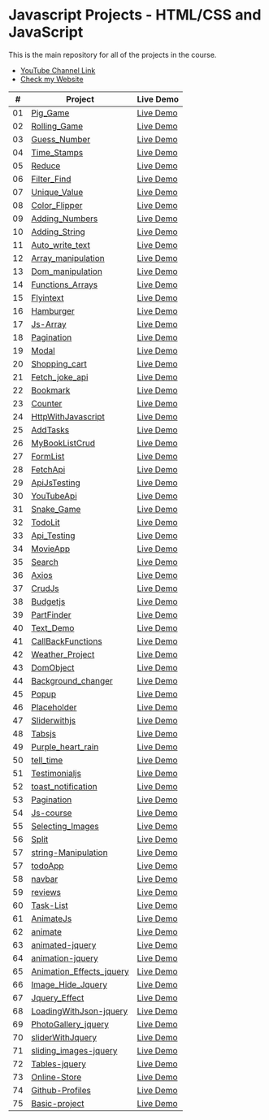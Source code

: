 # Javascript Projects - HTML/CSS and JavaScript

This is the main repository for all of the projects in the course.

-   [YouTube Channel Link](https://www.youtube.com/channel/UCymPTmdV5goU-IBMCAPaErQ)
-   [Check my Website](https://icreatesites4u.com/)

|  #  | Project                                                                                                                     | Live Demo                                                                         |
| :-: | --------------------------------------------------------------------------------------------------------------------------- | --------------------------------------------------------------------------------- |
| 01  | [Pig_Game](https://github.com/UxDeveloper82/Javascript-miniProjects/tree/master/01-Pig_Game)                             | [Live Demo](https://uxdeveloper82.github.io/Javascript-miniProjects/01-Pig_Game/)               |
| 02  | [Rolling_Game](https://github.com/UxDeveloper82/Javascript-miniProjects/tree/master/02-Rolling-Game)                             | [Live Demo](https://uxdeveloper82.github.io/Javascript-miniProjects/02-Rolling-Game/)               |
| 03  | [Guess_Number](https://github.com/UxDeveloper82/Javascript-miniProjects/tree/master/03-Guess-Number)                             | [Live Demo](https://uxdeveloper82.github.io/Javascript-miniProjects/03-Guess-Number)               |
| 04  | [Time_Stamps](https://github.com/UxDeveloper82/Javascript-miniProjects/tree/master/04-TimeStamps)                             | [Live Demo](https://uxdeveloper82.github.io/Javascript-miniProjects/04-TimeStamps)     
| 05  | [Reduce](https://github.com/UxDeveloper82/Javascript-miniProjects/tree/master/05-reduce)                             | [Live Demo](https://uxdeveloper82.github.io/Javascript-miniProjects/05-reduce)      
| 06  | [Filter_Find](https://github.com/UxDeveloper82/Javascript-miniProjects/tree/master/06-filter-find)                             | [Live Demo](https://uxdeveloper82.github.io/Javascript-miniProjects/06-reduce)      
| 07  | [Unique_Value](https://github.com/UxDeveloper82/Javascript-miniProjects/tree/master/07-Unique-Value)                             | [Live Demo](https://uxdeveloper82.github.io/Javascript-miniProjects/07-Unique-Value)      
| 08  | [Color_Flipper](https://github.com/UxDeveloper82/Javascript-miniProjects/tree/master/08-color-flipper)                             | [Live Demo](https://uxdeveloper82.github.io/Javascript-miniProjects/08-color-flipper)      
| 09  | [Adding_Numbers](https://github.com/UxDeveloper82/Javascript-miniProjects/tree/master/09-Adding-numbers)                             | [Live Demo](https://uxdeveloper82.github.io/Javascript-miniProjects/09-Adding-numbers)      
| 10  | [Adding_String](https://github.com/UxDeveloper82/Javascript-miniProjects/tree/master/10-Adding-String)                             | [Live Demo](https://uxdeveloper82.github.io/Javascript-miniProjects/10-Adding-String)      
| 11  | [Auto_write_text](https://github.com/UxDeveloper82/Javascript-miniProjects/tree/master/11-Auto-write-text)                             | [Live Demo](https://uxdeveloper82.github.io/Javascript-miniProjects/11-Auto-write-text)     
| 12  | [Array_manipulation](https://github.com/UxDeveloper82/Javascript-miniProjects/tree/master/12-Array-manipulation)                             | [Live Demo](https://uxdeveloper82.github.io/Javascript-miniProjects/12-Array-manipulation)    
| 13  | [Dom_manipulation](https://github.com/UxDeveloper82/Javascript-miniProjects/tree/master/13-Dom-manipulation)                             | [Live Demo](https://uxdeveloper82.github.io/Javascript-miniProjects/13-Dom-manipulation)      
| 14  | [Functions_Arrays](https://github.com/UxDeveloper82/Javascript-miniProjects/tree/master/14-Functions-Arrays)                             | [Live Demo](https://uxdeveloper82.github.io/Javascript-miniProjects/14-Functions-Arrays) 
| 15  | [Flyintext](https://github.com/UxDeveloper82/Javascript-miniProjects/tree/master/15-Flyintext)                             | [Live Demo](https://uxdeveloper82.github.io/Javascript-miniProjects/15-Flyintext)      
| 16  | [Hamburger](https://github.com/UxDeveloper82/Javascript-miniProjects/tree/master/16-Hamburger)                             | [Live Demo](https://uxdeveloper82.github.io/Javascript-miniProjects/16-Hamburger)   
| 17  | [Js-Array](https://github.com/UxDeveloper82/Javascript-miniProjects/tree/master/17-Js-Array)                             | [Live Demo](https://uxdeveloper82.github.io/Javascript-miniProjects/17-Js-Array)   
| 18  | [Pagination](https://github.com/UxDeveloper82/Javascript-miniProjects/tree/master/18-pagination)                             | [Live Demo](https://uxdeveloper82.github.io/Javascript-miniProjects/18-pagination)  
| 19  | [Modal](https://github.com/UxDeveloper82/Javascript-miniProjects/tree/master/19-modal)                             | [Live Demo](https://uxdeveloper82.github.io/Javascript-miniProjects/19-modal)   
| 20  | [Shopping_cart](https://github.com/UxDeveloper82/Javascript-miniProjects/tree/master/20-Shopping-cart)                             | [Live Demo](https://uxdeveloper82.github.io/Javascript-miniProjects/20-Shopping-cart)   
| 21  | [Fetch_joke_api](https://github.com/UxDeveloper82/Javascript-miniProjects/tree/master/21-Fetch-joke-api)                             | [Live Demo](https://uxdeveloper82.github.io/Javascript-miniProjects/21-Fetch-joke-api)   
| 22  | [Bookmark](https://github.com/UxDeveloper82/Javascript-miniProjects/tree/master/22-Bookmark)                             | [Live Demo](https://uxdeveloper82.github.io/Javascript-miniProjects/22-Bookmark)   
| 23  | [Counter](https://github.com/UxDeveloper82/Javascript-miniProjects/tree/master/23-counter)                             | [Live Demo](https://uxdeveloper82.github.io/Javascript-miniProjects/23-counter)   
| 24  | [HttpWithJavascript](https://github.com/UxDeveloper82/Javascript-miniProjects/tree/master/24-httpWithJavascript)                             | [Live Demo](https://uxdeveloper82.github.io/Javascript-miniProjects/24-httpWithJavascript)   
| 25  | [AddTasks](https://github.com/UxDeveloper82/Javascript-miniProjects/tree/master/25-AddTasks)                             | [Live Demo](https://uxdeveloper82.github.io/Javascript-miniProjects/25-AddTasks)   
| 26  | [MyBookListCrud](https://github.com/UxDeveloper82/Javascript-miniProjects/tree/master/26-MyBookListCrud)                             | [Live Demo](https://uxdeveloper82.github.io/Javascript-miniProjects/26-MyBookListCrud)   
| 27  | [FormList](https://github.com/UxDeveloper82/Javascript-miniProjects/tree/master/27-FormList)                             | [Live Demo](https://uxdeveloper82.github.io/Javascript-miniProjects/27-FormList)   
| 28  | [FetchApi](https://github.com/UxDeveloper82/Javascript-miniProjects/tree/master/28-FetchApi)                             | [Live Demo](https://uxdeveloper82.github.io/Javascript-miniProjects/28-FetchApi)  
| 29  | [ApiJsTesting](https://github.com/UxDeveloper82/Javascript-miniProjects/tree/master/29-Api-Js-testing)                             | [Live Demo](https://uxdeveloper82.github.io/Javascript-miniProjects/29-Api-Js-testing)  
| 30  | [YouTubeApi](https://github.com/UxDeveloper82/Javascript-miniProjects/tree/master/30-YouTubeApi)                             | [Live Demo](https://uxdeveloper82.github.io/Javascript-miniProjects/30-YouTubeApi)  
| 31  | [Snake_Game](https://github.com/UxDeveloper82/Javascript-miniProjects/tree/master/31-Snake-Game)                             | [Live Demo](https://uxdeveloper82.github.io/Javascript-miniProjects/31-Snake-Game)  
| 32  | [TodoLit](https://github.com/UxDeveloper82/Javascript-miniProjects/tree/master/32-TodoList)                             | [Live Demo](https://uxdeveloper82.github.io/Javascript-miniProjects/32-TodoList)  
| 33  | [Api_Testing](https://github.com/UxDeveloper82/Javascript-miniProjects/tree/master/33-Api-Testing)                             | [Live Demo](https://uxdeveloper82.github.io/Javascript-miniProjects/33-Api-Testing)  
| 34  | [MovieApp](https://github.com/UxDeveloper82/Javascript-miniProjects/tree/master/34-MovieApp)                             | [Live Demo](https://uxdeveloper82.github.io/Javascript-miniProjects/34-MovieApp)  
| 35  | [Search](https://github.com/UxDeveloper82/Javascript-miniProjects/tree/master/35-Search)                             | [Live Demo](https://uxdeveloper82.github.io/Javascript-miniProjects/35-Search)  
| 36  | [Axios](https://github.com/UxDeveloper82/Javascript-miniProjects/tree/master/36-Axios)                             | [Live Demo](https://uxdeveloper82.github.io/Javascript-miniProjects/36-Axios)  
| 37  | [CrudJs](https://github.com/UxDeveloper82/Javascript-miniProjects/tree/master/37-CrudJs)                             | [Live Demo](https://uxdeveloper82.github.io/Javascript-miniProjects/37-CrudJs)  
| 38  | [Budgetjs](https://github.com/UxDeveloper82/Javascript-miniProjects/tree/master/38-Budgetjs)                             | [Live Demo](https://uxdeveloper82.github.io/Javascript-miniProjects/38-Budgetjs)  
| 39  | [PartFinder](https://github.com/UxDeveloper82/Javascript-miniProjects/tree/master/39-PartFinder)                             | [Live Demo](https://uxdeveloper82.github.io/Javascript-miniProjects/39-PartFinder)  
| 40  | [Text_Demo](https://github.com/UxDeveloper82/Javascript-miniProjects/tree/master/40-Text-demo)                             | [Live Demo](https://uxdeveloper82.github.io/Javascript-miniProjects/40-Text-demo) 
| 41  | [CallBackFunctions](https://github.com/UxDeveloper82/Javascript-miniProjects/tree/master/41-CallBackFunctions)                             | [Live Demo](https://uxdeveloper82.github.io/Javascript-miniProjects/41-CallBackFunctions)  
| 42  | [Weather_Project](https://github.com/UxDeveloper82/Javascript-miniProjects/tree/master/42-WeatherProject)                             | [Live Demo](https://uxdeveloper82.github.io/Javascript-miniProjects/42-WeatherProject)  
| 43  | [DomObject](https://github.com/UxDeveloper82/Javascript-miniProjects/tree/master/43-DomObject)                             | [Live Demo](https://uxdeveloper82.github.io/Javascript-miniProjects/43-DomObject)  
| 44  | [Background_changer](https://github.com/UxDeveloper82/Javascript-miniProjects/tree/master/44-Background-changer)                             | [Live Demo](https://uxdeveloper82.github.io/Javascript-miniProjects/44-Background-changer)  
| 45  | [Popup](https://github.com/UxDeveloper82/Javascript-miniProjects/tree/master/45-popup)                             | [Live Demo](https://uxdeveloper82.github.io/Javascript-miniProjects/45-popup)  
| 46  | [Placeholder](https://github.com/UxDeveloper82/Javascript-miniProjects/tree/master/46-Placeholder-api)                             | [Live Demo](https://uxdeveloper82.github.io/Javascript-miniProjects/46-Placeholder-api)  
| 47  | [Sliderwithjs](https://github.com/UxDeveloper82/Javascript-miniProjects/tree/master/47-sliderwithjs)                             | [Live Demo](https://uxdeveloper82.github.io/Javascript-miniProjects/47-sliderwithjs)  
| 48  | [Tabsjs](https://github.com/UxDeveloper82/Javascript-miniProjects/tree/master/48-tabsjs)                             | [Live Demo](https://uxdeveloper82.github.io/Javascript-miniProjects/48-tabsjs)  
| 49  | [Purple_heart_rain](https://github.com/UxDeveloper82/Javascript-miniProjects/tree/master/49-purple-heart-rain)                             | [Live Demo](https://uxdeveloper82.github.io/Javascript-miniProjects/49-purple-heart-rain)  
| 50  | [tell_time](https://github.com/UxDeveloper82/Javascript-miniProjects/tree/master/50-tell_time)                             | [Live Demo](https://uxdeveloper82.github.io/Javascript-miniProjects/50-popup)  
| 51  | [Testimonialjs](https://github.com/UxDeveloper82/Javascript-miniProjects/tree/master/51-Testimonialjs)                             | [Live Demo](https://uxdeveloper82.github.io/Javascript-miniProjects/51-Testimonialjs)  
| 52  | [toast_notification](https://github.com/UxDeveloper82/Javascript-miniProjects/tree/master/52-toast-notification)                             | [Live Demo](https://uxdeveloper82.github.io/Javascript-miniProjects/52-toast-notification)  
| 53  | [Pagination](https://github.com/UxDeveloper82/Javascript-miniProjects/tree/master/53-Pagination)                             | [Live Demo](https://uxdeveloper82.github.io/Javascript-miniProjects/53-Pagination)  
| 54  | [Js-course](https://github.com/UxDeveloper82/Javascript-miniProjects/tree/master/54-Js-course)                             | [Live Demo](https://uxdeveloper82.github.io/Javascript-miniProjects/54-Js-course)  
| 55  | [Selecting_Images](https://github.com/UxDeveloper82/Javascript-miniProjects/tree/master/55-selecting-images)                             | [Live Demo](https://uxdeveloper82.github.io/Javascript-miniProjects/55-selecting-images)  
| 56  | [Split](https://github.com/UxDeveloper82/Javascript-miniProjects/tree/master/56-Split)                             | [Live Demo](https://uxdeveloper82.github.io/Javascript-miniProjects/56-Split)  
| 57  | [string-Manipulation](https://github.com/UxDeveloper82/Javascript-miniProjects/tree/master/57-String-Manipulation)                             | [Live Demo](https://uxdeveloper82.github.io/Javascript-miniProjects/57-String-Manipulation)  
| 57  | [todoApp](https://github.com/UxDeveloper82/Javascript-miniProjects/tree/master/57-todoApp)                             | [Live Demo](https://uxdeveloper82.github.io/Javascript-miniProjects/57-todoApp)  
| 58  | [navbar](https://github.com/UxDeveloper82/Javascript-miniProjects/tree/master/58-navbar)                             | [Live Demo](https://uxdeveloper82.github.io/Javascript-miniProjects/58-navbar)  
| 59 | [reviews](https://github.com/UxDeveloper82/Javascript-miniProjects/tree/master/59-reviews)                             | [Live Demo](https://uxdeveloper82.github.io/Javascript-miniProjects/59-reviews)  
| 60  | [Task-List](https://github.com/UxDeveloper82/Javascript-miniProjects/tree/master/60-Task-List)                             | [Live Demo](https://uxdeveloper82.github.io/Javascript-miniProjects/60-Task-List)  
| 61  | [AnimateJs](https://github.com/UxDeveloper82/Javascript-miniProjects/tree/master/61-animate-js)                             | [Live Demo](https://uxdeveloper82.github.io/Javascript-miniProjects/61-animate-js)  
| 62  | [animate](https://github.com/UxDeveloper82/Javascript-miniProjects/tree/master/62-animate)                             | [Live Demo](https://uxdeveloper82.github.io/Javascript-miniProjects/62-animate)  
| 63  | [animated-jquery](https://github.com/UxDeveloper82/Javascript-miniProjects/tree/master/63-animated-jquery)                             | [Live Demo](https://uxdeveloper82.github.io/Javascript-miniProjects/63-animated-jquery)  
| 64  | [animation-jquery](https://github.com/UxDeveloper82/Javascript-miniProjects/tree/master/64-animation-jquery)                             | [Live Demo](https://uxdeveloper82.github.io/Javascript-miniProjects/64-animation-jquery)  
| 65 | [Animation_Effects_jquery](https://github.com/UxDeveloper82/Javascript-miniProjects/tree/master/65-Animation-Effects-jquery)                             | [Live Demo](https://uxdeveloper82.github.io/Javascript-miniProjects/65-Animation-Effects-jquery)  
| 66  | [Image_Hide_Jquery](https://github.com/UxDeveloper82/Javascript-miniProjects/tree/master/66-image_hide-jquery)                             | [Live Demo](https://uxdeveloper82.github.io/Javascript-miniProjects/66-image_hide-jquery)  
| 67  | [Jquery_Effect](https://github.com/UxDeveloper82/Javascript-miniProjects/tree/master/67-Jquery_Effect)                             | [Live Demo](https://uxdeveloper82.github.io/Javascript-miniProjects/67-Jquery_Effect)  
| 68  | [LoadingWithJson-jquery](https://github.com/UxDeveloper82/Javascript-miniProjects/tree/master/68-loadingWithJson-jquery)                             | [Live Demo](https://uxdeveloper82.github.io/Javascript-miniProjects/68-loadingWithJson-jquery)  
| 69  | [PhotoGallery_jquery](https://github.com/UxDeveloper82/Javascript-miniProjects/tree/master/69-PhotoGallery-jquery)                             | [Live Demo](https://uxdeveloper82.github.io/Javascript-miniProjects/69-PhotoGallery-jquery)  
| 70  | [sliderWithJquery](https://github.com/UxDeveloper82/Javascript-miniProjects/tree/master/70-sliderWithJquery)                             | [Live Demo](https://uxdeveloper82.github.io/Javascript-miniProjects/70-sliderWithJquery)  
| 71  | [sliding_images-jquery](https://github.com/UxDeveloper82/Javascript-miniProjects/tree/master/71-sliding_images-jquery)                             | [Live Demo](https://uxdeveloper82.github.io/Javascript-miniProjects/71-sliding_images-jquery) 
| 72 | [ Tables-jquery ](https://github.com/UxDeveloper82/Javascript-miniProjects/tree/master/72-Tables-jquery)                             | [Live Demo](https://uxdeveloper82.github.io/Javascript-miniProjects/72-Tables-jquery)  
| 73  | [ Online-Store ](https://github.com/UxDeveloper82/Javascript-miniProjects/tree/master/73-online-store)                             | [Live Demo](https://uxdeveloper82.github.io/Javascript-miniProjects/73-online-store)  
| 74  | [ Github-Profiles ](https://github.com/UxDeveloper82/Javascript-miniProjects/tree/master/74-github-profiles)                             | [Live Demo](https://uxdeveloper82.github.io/Javascript-miniProjects/74-github-profiles)  
| 75  | [ Basic-project ](https://github.com/UxDeveloper82/Javascript-miniProjects/tree/master/75-Basic-project)                             | [Live Demo](https://uxdeveloper82.github.io/Javascript-miniProjects/75-Basic-project)  












